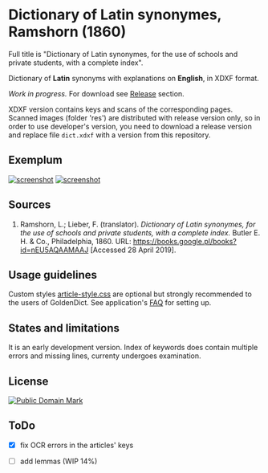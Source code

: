 # Dictionary of Latin synonymes, Ramshorn (1860)

Full title is "Dictionary of Latin synonymes, for the use of schools and private students, with a complete index".

Dictionary of **Latin** synonyms with explanations on **English**, in XDXF format.

_Work in progress._ For download see [Release][3] section.

XDXF version contains keys and scans of the corresponding pages. Scanned images (folder 'res') are distributed with release version only, so in order to use developer's version, you need to download a release version and replace file `dict.xdxf` with a version from this repository.


## Exemplum

[![screenshot](https://user-images.githubusercontent.com/13879891/56867004-d944ba80-69e8-11e9-8d58-2867bc0e660b.png)](https://user-images.githubusercontent.com/13879891/56867003-d8ac2400-69e8-11e9-8207-0a61abf5e052.png) [![screenshot](https://user-images.githubusercontent.com/13879891/56867007-d944ba80-69e8-11e9-97cb-4d21f3f1c587.png)](https://user-images.githubusercontent.com/13879891/56867005-d944ba80-69e8-11e9-8791-96d54b5874ee.png)


## Sources

1. Ramshorn, L.; Lieber, F. (translator). _Dictionary of Latin synonymes, for the use of schools and private students, with a complete index._ Butler E. H. & Co., Philadelphia, 1860. URL: <https://books.google.pl/books?id=nEU5AQAAMAAJ> \[Accessed 28 April 2019\].


## Usage guidelines

Custom styles [article-style.css][2] are optional but strongly recommended to the users of GoldenDict. See application's [FAQ][1] for setting up.


## States and limitations

It is an early development version. Index of keywords does contain multiple errors and missing lines, currenty undergoes examination.


## License

<a rel="license" href="http://creativecommons.org/publicdomain/mark/1.0/">
<img src="https://licensebuttons.net/p/mark/1.0/88x31.png"
     style="border-style: none;" alt="Public Domain Mark" />
</a>


## ToDo

* [x] fix OCR errors in the articles' keys
* [ ] add lemmas (WIP 14%)


[1]: http://goldendict.org/wiki/index.php/FAQ#How_do_I_change_the_font_used_for_the_articles.3F_Or_alter_its_appearance_in_any_other_way.3F
[2]: https://github.com/nikita-moor/latin-dictionary/blob/master/utils/article-style.css
[3]: https://github.com/nikita-moor/latin-dictionary/releases


